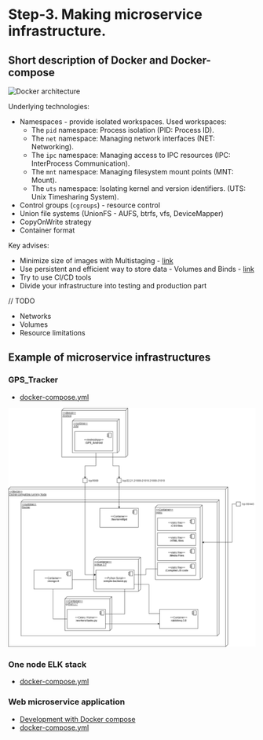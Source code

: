 # Step-3. Making microservice infrastructure.


## Short description of Docker and Docker-compose

![Docker architecture](https://docs.docker.com/engine/images/architecture.svg)

Underlying technologies:

- Namespaces - provide isolated workspaces. Used workspaces:
    - The `pid` namespace: Process isolation (PID: Process ID).
    - The `net` namespace: Managing network interfaces (NET: Networking).
    - The `ipc` namespace: Managing access to IPC resources (IPC: InterProcess Communication).
    - The `mnt` namespace: Managing filesystem mount points (MNT: Mount).
    - The `uts` namespace: Isolating kernel and version identifiers. (UTS: Unix Timesharing System).
- Control groups (`cgroups`) - resource control
- Union file systems (UnionFS - AUFS, btrfs, vfs, DeviceMapper)
- CopyOnWrite strategy
- Container format


Key advises:

- Minimize size of images with Multistaging - [link](https://docs.docker.com/develop/develop-images/multistage-build/)
- Use persistent and efficient way to store data - Volumes and Binds - [link](https://docs.docker.com/storage/volumes/)
- Try to use CI/CD tools    
- Divide your infrastructure into testing and production part


// TODO

- Networks
- Volumes
- Resource limitations

## Example of microservice infrastructures


### GPS_Tracker

- [docker-compose.yml](https://github.com/Kirkirillka/GPS_Tracker/blob/master/docker-compose.yml)

![Deployment diagram](https://raw.githubusercontent.com/Kirkirillka/GPS_Tracker/master/docs/schemes/deployment/DeploymentDiagram-Containerized.png)


### One node ELK stack

- [docker-compose.yml](https://github.com/deviantony/docker-elk/blob/master/docker-stack.yml)


### Web microservice application

- [Development with Docker compose](http://howtocookmicroservices.com/docker-compose/)
- [docker-compose.yml](https://gist.github.com/akurkin/1d43fb03c6f415093bab)